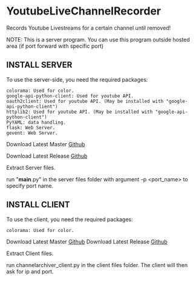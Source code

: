 # YoutubeLiveChannelRecorder
  Records Youtube Livestreams for a certain channel until removed!
  
  NOTE: This is a server program. You can use this program outside hosted area
           (if port forward with specific port)

## INSTALL SERVER
  To use the server-side, you need the required packages:
  ```
  colorama: Used for color.
  google-api-python-client: Used for youtube API.
  oauth2client: Used for youtube API. (May be installed with "google-api-python-client")
  httplib2: Used for youtube API. (May be installed with "google-api-python-client")
  PyYAML: data handling.
  flask: Web Server.
  gevent: Web Server.
  ```
  
  Download Latest Master [Github](https://github.com/TheDaChicken/YoutubeLiveChannelRecorder/archive/master.zip)

  Download Latest Release [Github](https://github.com/TheDaChicken/YoutubeLiveChannelRecorder/releases)
  
  Extract Server files.
  
  run "__main__.py" in the server files folder with argument -p <port_name> to specify port name.

## INSTALL CLIENT
  To use the client, you need the required packages:
  ```
  colorama: Used for color.
  ```
    
  Download Latest Master [Github](https://github.com/TheDaChicken/YoutubeLiveChannelRecorder/archive/master.zip)
  Download Latest Release [Github](https://github.com/TheDaChicken/YoutubeLiveChannelRecorder/releases)
  
  Extract Client files.
  
  run channelarchiver_client.py in the client files folder. The client will then ask for ip and port.
